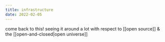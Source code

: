 ```yaml
---
title: infrastructure
date: 2022-02-05
---
```


come back to this! seeing it around a lot with respect to [[open source]] & the [[open-and-closed|open universe]]